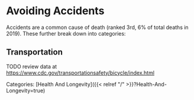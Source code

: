 # Avoiding Accidents

Accidents are a common cause of death (ranked 3rd, 6% of total deaths in 2019).
These further break down into categories:

## Transportation

TODO review data at https://www.cdc.gov/transportationsafety/bicycle/index.html










Categories: [Health And Longevity]({{< relref "/" >}}?Health-And-Longevity=true)